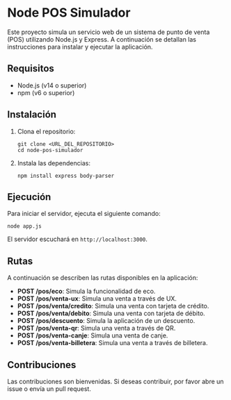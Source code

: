 # Node POS Simulador

Este proyecto simula un servicio web de un sistema de punto de venta (POS) utilizando Node.js y Express. A continuación se detallan las instrucciones para instalar y ejecutar la aplicación.

## Requisitos

- Node.js (v14 o superior)
- npm (v6 o superior)

## Instalación

1. Clona el repositorio:

   ```
   git clone <URL_DEL_REPOSITORIO>
   cd node-pos-simulador
   ```

2. Instala las dependencias:

   ```
   npm install express body-parser
   ```

## Ejecución

Para iniciar el servidor, ejecuta el siguiente comando:

```
node app.js
```

El servidor escuchará en `http://localhost:3000`.

## Rutas

A continuación se describen las rutas disponibles en la aplicación:

- **POST /pos/eco**: Simula la funcionalidad de eco.
- **POST /pos/venta-ux**: Simula una venta a través de UX.
- **POST /pos/venta/credito**: Simula una venta con tarjeta de crédito.
- **POST /pos/venta/debito**: Simula una venta con tarjeta de débito.
- **POST /pos/descuento**: Simula la aplicación de un descuento.
- **POST /pos/venta-qr**: Simula una venta a través de QR.
- **POST /pos/venta-canje**: Simula una venta de canje.
- **POST /pos/venta-billetera**: Simula una venta a través de billetera.

## Contribuciones

Las contribuciones son bienvenidas. Si deseas contribuir, por favor abre un issue o envía un pull request.